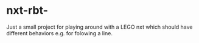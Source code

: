nxt-rbt-
========
Just a small project for playing around with a LEGO nxt which should have different behaviors e.g. for folowing a line. 